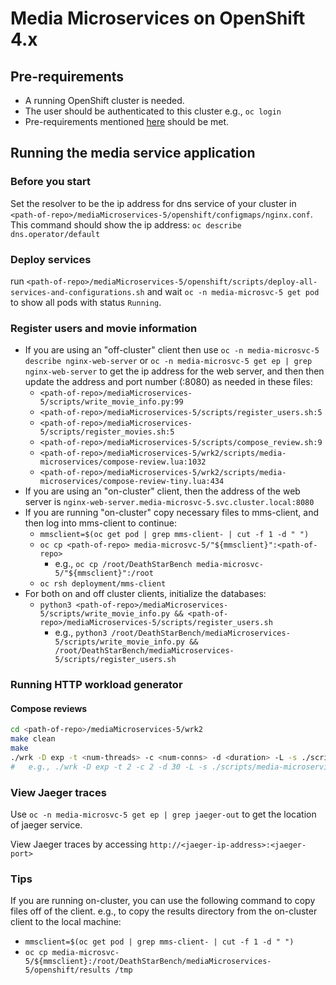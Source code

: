 # Media Microservices on OpenShift 4.x

## Pre-requirements

- A running OpenShift cluster is needed.
- The user should be authenticated to this cluster e.g., `oc login`
- Pre-requirements mentioned [here](https://github.com/delimitrou/DeathStarBench/blob/master/mediaMicroservices-5/README.md) should be met.

## Running the media service application

### Before you start

Set the resolver to be the ip address for dns service of your cluster in `<path-of-repo>/mediaMicroservices-5/openshift/configmaps/nginx.conf`.
This command should show the ip address: `oc describe dns.operator/default`

### Deploy services

run `<path-of-repo>/mediaMicroservices-5/openshift/scripts/deploy-all-services-and-configurations.sh`
and wait `oc -n media-microsvc-5 get pod` to show all pods with status `Running`.

### Register users and movie information

- If you are using an "off-cluster" client then use `oc -n media-microsvc-5 describe nginx-web-server` or `oc -n media-microsvc-5 get ep | grep nginx-web-server` to get the ip address for the web server, and then then update the address and port number (:8080) as needed in these files:
  - `<path-of-repo>/mediaMicroservices-5/scripts/write_movie_info.py:99`
  - `<path-of-repo>/mediaMicroservices-5/scripts/register_users.sh:5`
  - `<path-of-repo>/mediaMicroservices-5/scripts/register_movies.sh:5`
  - `<path-of-repo>/mediaMicroservices-5/scripts/compose_review.sh:9`
  - `<path-of-repo>/mediaMicroservices-5/wrk2/scripts/media-microservices/compose-review.lua:1032`
  - `<path-of-repo>/mediaMicroservices-5/wrk2/scripts/media-microservices/compose-review-tiny.lua:434`
- If you are using an "on-cluster" client, then the address of the web server is `nginx-web-server.media-microsvc-5.svc.cluster.local:8080`
- If you are running "on-cluster" copy necessary files to mms-client, and then log into mms-client to continue:
  - `mmsclient=$(oc get pod | grep mms-client- | cut -f 1 -d " ")`
  - `oc cp <path-of-repo> media-microsvc-5/"${mmsclient}":<path-of-repo>`
    - e.g., `oc cp /root/DeathStarBench media-microsvc-5/"${mmsclient}":/root`
  - `oc rsh deployment/mms-client`
- For both on and off cluster clients, initialize the databases:
  - `python3 <path-of-repo>/mediaMicroservices-5/scripts/write_movie_info.py && <path-of-repo>/mediaMicroservices-5/scripts/register_users.sh`
    - e.g., `python3 /root/DeathStarBench/mediaMicroservices-5/scripts/write_movie_info.py && /root/DeathStarBench/mediaMicroservices-5/scripts/register_users.sh`

### Running HTTP workload generator

#### Compose reviews

```bash
cd <path-of-repo>/mediaMicroservices-5/wrk2
make clean
make
./wrk -D exp -t <num-threads> -c <num-conns> -d <duration> -L -s ./scripts/media-microservices/compose-review.lua http://<webserver-address>:8080/wrk2-api/review/compose -R <reqs-per-sec>
#   e.g., ./wrk -D exp -t 2 -c 2 -d 30 -L -s ./scripts/media-microservices/compose-review.lua http://nginx-web-server.media-microsvc-5.svc.cluster.local:8080/wrk2-api/review/compose -R 2
```

### View Jaeger traces

Use `oc -n media-microsvc-5 get ep | grep jaeger-out` to get the location of jaeger service.

View Jaeger traces by accessing `http://<jaeger-ip-address>:<jaeger-port>` 


### Tips

If you are running on-cluster, you can use the following command to copy files off of the client.
e.g., to copy the results directory from the on-cluster client to the local machine:
  - `mmsclient=$(oc get pod | grep mms-client- | cut -f 1 -d " ")`
  - `oc cp media-microsvc-5/${mmsclient}:/root/DeathStarBench/mediaMicroservices-5/openshift/results /tmp`
